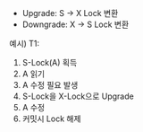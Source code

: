 - Upgrade: S -> X Lock 변환
- Downgrade: X -> S Lock 변환

예시)
T1: 
1. S-Lock(A) 획득
2. A 읽기
3. A 수정 필요 발생
4. S-Lock을 X-Lock으로 Upgrade
5. A 수정
6. 커밋시 Lock 해제
